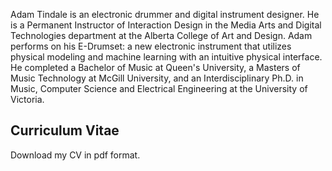 
Adam Tindale is an electronic drummer and digital instrument designer. He is a Permanent Instructor of Interaction Design in the Media Arts and Digital Technologies department at the Alberta College of Art and Design. Adam performs on his E-Drumset: a new electronic instrument that utilizes physical modeling and machine learning with an intuitive physical interface. He completed a Bachelor of Music at Queen's University, a Masters of Music Technology at McGill University, and an Interdisciplinary Ph.D. in Music, Computer Science and Electrical Engineering at the University of Victoria.

## Curriculum Vitae

Download my CV in pdf format.
